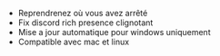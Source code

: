 - Reprendrenez où vous avez arrêté
- Fix discord rich presence clignotant
- Mise a jour automatique pour windows uniquement
- Compatible avec mac et linux
